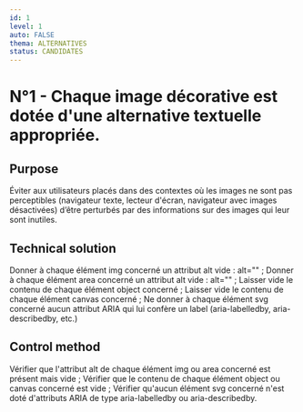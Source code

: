 ```yaml
---
id: 1
level: 1
auto: FALSE
thema: ALTERNATIVES
status: CANDIDATES
---
```


# N°1 - Chaque image décorative est dotée d'une alternative textuelle appropriée.

## Purpose

Éviter aux utilisateurs placés dans des contextes où les images ne sont pas perceptibles (navigateur texte, lecteur d'écran, navigateur avec images désactivées) d’être perturbés par des informations sur des images qui leur sont inutiles.


## Technical solution

Donner à chaque élément img concerné un attribut alt vide : alt="" ;
Donner à chaque élément area concerné un attribut alt vide : alt="" ;
Laisser vide le contenu de chaque élément object concerné ;
Laisser vide le contenu de chaque élément canvas concerné ;
Ne donner à chaque élément svg concerné aucun attribut ARIA qui lui confère un label (aria-labelledby, aria-describedby, etc.)


## Control method

Vérifier que l'attribut alt de chaque élément img ou area concerné est présent mais vide ; 
Vérifier que le contenu de chaque élément object ou canvas concerné est vide ; 
Vérifier qu'aucun élément svg concerné n'est doté d'attributs ARIA de type aria-labelledby ou aria-describedby.
